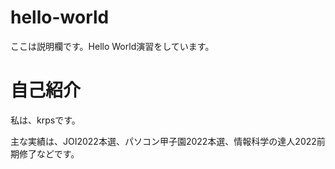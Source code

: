 # hello-world
ここは説明欄です。Hello World演習をしています。

# 自己紹介
私は、krpsです。

主な実績は、JOI2022本選、パソコン甲子園2022本選、情報科学の達人2022前期修了などです。
